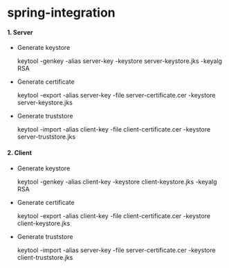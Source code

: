 # spring-integration


#### 1. Server

- Generate keystore

    keytool -genkey -alias server-key -keystore server-keystore.jks -keyalg RSA

- Generate certificate

    keytool -export -alias server-key -file server-certificate.cer -keystore server-keystore.jks

- Generate truststore

    keytool -import -alias client-key -file client-certificate.cer -keystore server-truststore.jks


#### 2. Client

- Generate keystore

    keytool -genkey -alias client-key -keystore client-keystore.jks -keyalg RSA

- Generate certificate

    keytool -export -alias client-key -file client-certificate.cer -keystore client-keystore.jks

- Generate truststore

    keytool -import -alias server-key -file server-certificate.cer -keystore client-truststore.jks
